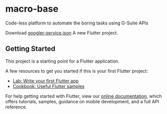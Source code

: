 # macro-base
Code-less platform to automate the boring tasks using G-Suite APIs

Download [googler-service.json](https://firebase.corp.google.com/project/stepladder-2020/settings/general/android:com.example.macro_base_app)
A new Flutter project.

## Getting Started

This project is a starting point for a Flutter application.

A few resources to get you started if this is your first Flutter project:

- [Lab: Write your first Flutter app](https://flutter.dev/docs/get-started/codelab)
- [Cookbook: Useful Flutter samples](https://flutter.dev/docs/cookbook)

For help getting started with Flutter, view our
[online documentation](https://flutter.dev/docs), which offers tutorials,
samples, guidance on mobile development, and a full API reference.
